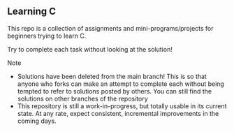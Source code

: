 ## Learning C
This repo is a collection of assignments and mini-programs/projects for beginners trying to learn C.

Try to complete each task without looking at the solution!

>[!NOTE]
> - Solutions have been deleted from the main branch!  This is so that anyone who forks can make an attempt to complete each without being tempted to refer to solutions posted by others.  You can still find the solutions on other branches of the repository
> - This repository is still a work-in-progress, but totally usable in its current state.  At any rate, expect consistent, incremental improvements in the coming days.
